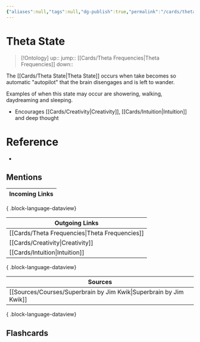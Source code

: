 ```yaml
---
{"aliases":null,"tags":null,"dg-publish":true,"permalink":"/cards/theta-state/","dgPassFrontmatter":true}
---
```


# Theta State

> [!Ontology]
> up:: 
> jump:: [[Cards/Theta Frequencies\|Theta Frequencies]]
> down:: 

The [[Cards/Theta State\|Theta State]] occurs when take becomes so automatic "autopilot" that the brain disengages and is left to wander. 

Examples of when this state may occur are showering, walking, daydreaming and sleeping.

- Encourages [[Cards/Creativity\|Creativity]], [[Cards/Intuition\|Intuition]] and deep thought

# Reference

- 

## Mentions

| Incoming Links |
| -------------- |

{ .block-language-dataview}

| Outgoing Links                                    |
| ------------------------------------------------- |
| [[Cards/Theta Frequencies\|Theta Frequencies]] |
| [[Cards/Creativity\|Creativity]]               |
| [[Cards/Intuition\|Intuition]]                 |

{ .block-language-dataview}

| Sources                                                               |
| --------------------------------------------------------------------- |
| [[Sources/Courses/Superbrain by Jim Kwik\|Superbrain by Jim Kwik]] |

{ .block-language-dataview}

## Flashcards